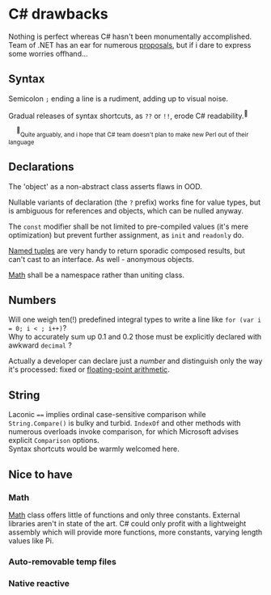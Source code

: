 # C# drawbacks
Nothing is perfect whereas C# hasn't been monumentally accomplished. Team of .NET has an ear for numerous [proposals](https://github.com/dotnet/csharplang/tree/main/proposals), but if i dare to express some worries offhand...

## Syntax
Semicolon `;` ending a line is a rudiment, adding up to visual noise.

Gradual releases of syntax shortcuts, as `??` or `!!`, erode C# readability.<sup>:raising_hand:</sup>

&nbsp;&nbsp;&nbsp;&nbsp;<sup>:raising_hand:</sup><sub>Quite arguably, and i hope that C# team doesn't plan to make new Perl out of their language</sub>

## Declarations
The 'object' as a non-abstract class asserts flaws in OOD.

Nullable variants of declaration (the `?` prefix) works fine for value types, but is ambiguous for references and objects, which can be nulled anyway.

The `const` modifier shall be not limited to pre-compiled values (it's mere optimization) but prevent further assignment, as `init` and `readonly` do.

[Named tuples](https://docs.microsoft.com/en-us/archive/msdn-magazine/2017/august/essential-net-csharp-7-0-tuples-explained) are very handy to return sporadic composed results, but can't cast to an interface. As well - anonymous objects.

[Math](https://docs.microsoft.com/en-us/dotnet/api/system.math) shall be a namespace rather than uniting class.

## Numbers
Will one weigh ten(!) predefined integral types to write a line like `for (var i = 0; i < ; i++)`?\
Why to accurately sum up 0.1 and 0.2 those must be explicitly declared with awkward `decimal` ?

Actually a developer can declare just a *number* and distinguish only the way it's processed: fixed or [floating-point arithmetic](https://docs.oracle.com/cd/E19957-01/806-3568/ncg_goldberg.html).

## String
Laconic `==` implies ordinal case-sensitive comparison while `String.Compare()` is bulky and turbid.
`IndexOf` and other methods with numerous overloads invoke comparison, for which Microsoft advises explicit `Comparison` options.\
Syntax shortcuts would be warmly welcomed here.

## Nice to have
### Math
[Math](https://docs.microsoft.com/en-us/dotnet/api/system.math) class offers little of functions and only three constants. External libraries aren't in state of the art.
C# could only profit with a lightweight assembly which will provide more functions, more constants, varying length values like Pi.

### Auto-removable temp files

### Native reactive

